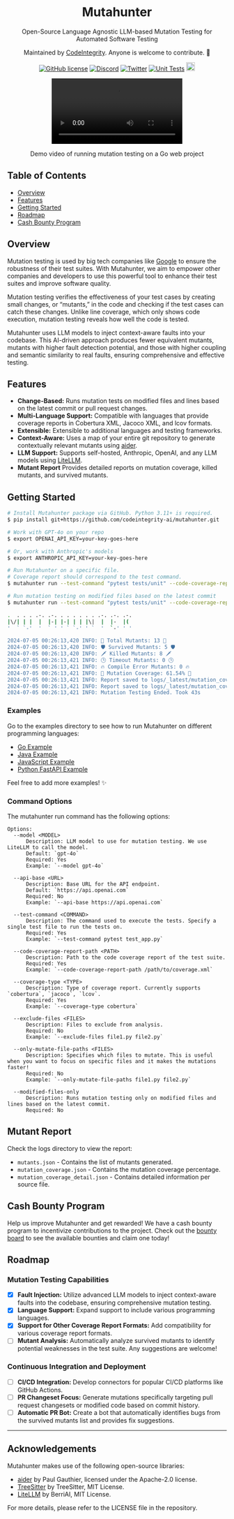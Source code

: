 <div align="center">
  <h1>Mutahunter</h1>

  Open-Source Language Agnostic LLM-based Mutation Testing for Automated Software Testing
  
  Maintained by [CodeIntegrity](https://www.codeintegrity.ai). Anyone is welcome to contribute. 🌟

  [![GitHub license](https://img.shields.io/badge/License-AGPL_3.0-blue.svg)](https://github.com/yourcompany/mutahunter/blob/main/LICENSE)
  [![Discord](https://badgen.net/badge/icon/discord?icon=discord&label&color=purple)](https://discord.gg/S5u3RDMq)
  [![Twitter](https://img.shields.io/twitter/follow/CodeIntegrity)](https://twitter.com/CodeIntegrity)
  [![Unit Tests](https://github.com/codeintegrity-ai/mutahunter/actions/workflows/test.yaml/badge.svg)](https://github.com/codeintegrity-ai/mutahunter/actions/workflows/test.yaml)
  <a href="https://github.com/codeintegrity-ai/mutahunter/commits/main">
  <img alt="GitHub" src="https://img.shields.io/github/last-commit/codeintegrity-ai/mutahunter/main?style=for-the-badge" height="20">
  </a>
</div>

<div align="center">
  <video src="https://github.com/codeintegrity-ai/mutahunter/assets/37044660/cca8a41b-b97e-4ce1-806d-e53d475d4226"></video>
  <p>Demo video of running mutation testing on a Go web project</p>
</div>

## Table of Contents

- [Overview](#overview)
- [Features](#features)
- [Getting Started](#getting-started)
- [Roadmap](#roadmap)
- [Cash Bounty Program](#cash-bounty-program)

## Overview

Mutation testing is used by big tech companies like [Google](https://research.google/pubs/state-of-mutation-testing-at-google/) to ensure the robustness of their test suites. With Mutahunter, we aim to empower other companies and developers to use this powerful tool to enhance their test suites and improve software quality.

Mutation testing verifies the effectiveness of your test cases by creating small changes, or “mutants,” in the code and checking if the test cases can catch these changes. Unlike line coverage, which only shows code execution, mutation testing reveals how well the code is tested.

Mutahunter uses LLM models to inject context-aware faults into your codebase. This AI-driven approach produces fewer equivalent mutants, mutants with higher fault detection potential, and those with higher coupling and semantic similarity to real faults, ensuring comprehensive and effective testing.

## Features

- **Change-Based:** Runs mutation tests on modified files and lines based on the latest commit or pull request changes.
- **Multi-Language Support:** Compatible with languages that provide coverage reports in Cobertura XML, Jacoco XML, and lcov formats.
- **Extensible:** Extensible to additional languages and testing frameworks.
- **Context-Aware:** Uses a map of your entire git repository to generate contextually relevant mutants using [aider](https://aider.chat/docs/repomap.html).
- **LLM Support:** Supports self-hosted, Anthropic, OpenAI, and any LLM models using [LiteLLM](https://github.com/BerriAI/litellm).
- **Mutant Report** Provides detailed reports on mutation coverage, killed mutants, and survived mutants.

## Getting Started

```bash
# Install Mutahunter package via GitHub. Python 3.11+ is required.
$ pip install git+https://github.com/codeintegrity-ai/mutahunter.git

# Work with GPT-4o on your repo
$ export OPENAI_API_KEY=your-key-goes-here

# Or, work with Anthropic's models
$ export ANTHROPIC_API_KEY=your-key-goes-here

# Run Mutahunter on a specific file. 
# Coverage report should correspond to the test command.
$ mutahunter run --test-command "pytest tests/unit" --code-coverage-report-path "coverage.xml" --only-mutate-file-paths "app_1.py" "app_2.py"

# Run mutation testing on modified files based on the latest commit
$ mutahunter run --test-command "pytest tests/unit" --code-coverage-report-path "coverage.xml" --modified-files-only

.  . . . .-. .-. . . . . . . .-. .-. .-. 
|\/| | |  |  |-| |-| | | |\|  |  |-  |(  
'  ` `-'  '  ` ' ' ` `-' ' `  '  `-' ' ' 

2024-07-05 00:26:13,420 INFO: 🦠 Total Mutants: 13 🦠
2024-07-05 00:26:13,420 INFO: 🛡️ Survived Mutants: 5 🛡️
2024-07-05 00:26:13,420 INFO: 🗡️ Killed Mutants: 8 🗡️
2024-07-05 00:26:13,421 INFO: 🕒 Timeout Mutants: 0 🕒
2024-07-05 00:26:13,421 INFO: 🔥 Compile Error Mutants: 0 🔥
2024-07-05 00:26:13,421 INFO: 🎯 Mutation Coverage: 61.54% 🎯
2024-07-05 00:26:13,421 INFO: Report saved to logs/_latest/mutation_coverage.json
2024-07-05 00:26:13,421 INFO: Report saved to logs/_latest/mutation_coverage_detail.json
2024-07-05 00:26:13,421 INFO: Mutation Testing Ended. Took 43s
```

### Examples

Go to the examples directory to see how to run Mutahunter on different programming languages:

- [Go Example](/examples/go_webservice/)
- [Java Example](/examples/java_maven/)
- [JavaScript Example](/examples/js_vanilla/)
- [Python FastAPI Example](/examples/python_fastapi/)

Feel free to add more examples! ✨

### Command Options

The mutahunter run command has the following options:

```plaintext
Options:
  --model <MODEL>
      Description: LLM model to use for mutation testing. We use LiteLLM to call the model.
      Default: `gpt-4o`
      Required: Yes
      Example: `--model gpt-4o`
  
  --api-base <URL>
      Description: Base URL for the API endpoint.
      Default: `https://api.openai.com`
      Required: No
      Example: `--api-base https://api.openai.com`

  --test-command <COMMAND>
      Description: The command used to execute the tests. Specify a single test file to run the tests on.
      Required: Yes
      Example: `--test-command pytest test_app.py`

  --code-coverage-report-path <PATH>
      Description: Path to the code coverage report of the test suite.
      Required: Yes
      Example: `--code-coverage-report-path /path/to/coverage.xml`
  
  --coverage-type <TYPE>
      Description: Type of coverage report. Currently supports `cobertura`, `jacoco`, `lcov`.
      Required: Yes
      Example: `--coverage-type cobertura`

  --exclude-files <FILES>
      Description: Files to exclude from analysis.
      Required: No
      Example: `--exclude-files file1.py file2.py`

  --only-mutate-file-paths <FILES>
      Description: Specifies which files to mutate. This is useful when you want to focus on specific files and it makes the mutations faster!
      Required: No
      Example: `--only-mutate-file-paths file1.py file2.py`
  
  --modified-files-only
      Description: Runs mutation testing only on modified files and lines based on the latest commit.
      Required: No
```

## Mutant Report

Check the logs directory to view the report:

- `mutants.json` - Contains the list of mutants generated.
- `mutation_coverage.json` - Contains the mutation coverage percentage.
- `mutation_coverage_detail.json` - Contains detailed information per source file.

## Cash Bounty Program

Help us improve Mutahunter and get rewarded! We have a cash bounty program to incentivize contributions to the project. Check out the [bounty board](https://docs.google.com/spreadsheets/d/1cT2_O55m5txrUgZV81g1gtqE_ZDu9LlzgbpNa_HIisc/edit?gid=0#gid=0) to see the available bounties and claim one today!

## Roadmap

### Mutation Testing Capabilities

- [x] **Fault Injection:** Utilize advanced LLM models to inject context-aware faults into the codebase, ensuring comprehensive mutation testing.
- [x] **Language Support:** Expand support to include various programming languages.
- [x] **Support for Other Coverage Report Formats:** Add compatibility for various coverage report formats.
- [ ] **Mutant Analysis:** Automatically analyze survived mutants to identify potential weaknesses in the test suite. Any suggestions are welcome!

### Continuous Integration and Deployment

- [ ] **CI/CD Integration:** Develop connectors for popular CI/CD platforms like GitHub Actions.
- [ ] **PR Changeset Focus:** Generate mutations specifically targeting pull request changesets or modified code based on commit history.
- [ ] **Automatic PR Bot:** Create a bot that automatically identifies bugs from the survived mutants list and provides fix suggestions.

---

## Acknowledgements

Mutahunter makes use of the following open-source libraries:

- [aider](https://github.com/paul-gauthier/aider) by Paul Gauthier, licensed under the Apache-2.0 license.
- [TreeSitter](https://github.com/tree-sitter/tree-sitter) by TreeSitter, MIT License.
- [LiteLLM](https://github.com/BerriAI/litellm) by BerriAI, MIT License.

For more details, please refer to the LICENSE file in the repository.
